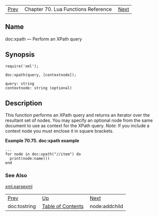|     |     |     |
| --- | --- | --- |
| [Prev](lua.ref.xml.doc_tostring)  | Chapter 70. Lua Functions Reference |  [Next](lua.ref.xml.node_addchild) |

<a name="lua.ref.xml.doc_xpath"></a>
## Name

doc:xpath — Perform an XPath query

<a name="idp19374208"></a>
## Synopsis

`require('xml');`

`doc:xpath(query, [contextnode]);`

```
query: string
contextnode: string (optional)
```
<a name="idp19377936"></a>
## Description

This function performs an XPath query and returns an iterator over the resultant set of nodes. You may specify an optional node from the same document to use as context for the XPath query. *Note*: If you include a context node you must enclose it in square brackets.

<a name="lua.ref.xml.doc_xpath.example"></a>

**Example 70.75. doc:xpath example**

```
...
for node in doc:xpath("//item") do
  print(node:name())
end
```

<a name="idp19382416"></a>
### See Also

[xml.parsexml](lua.ref.xml.parsexml "xml.parsexml")

|     |     |     |
| --- | --- | --- |
| [Prev](lua.ref.xml.doc_tostring)  | [Up](lua.function.details) |  [Next](lua.ref.xml.node_addchild) |
| doc:tostring  | [Table of Contents](index) |  node:addchild |


